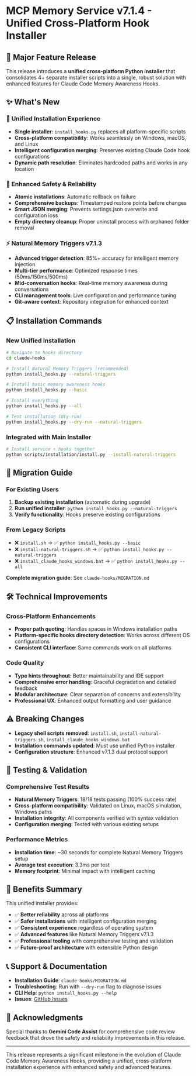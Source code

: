 # MCP Memory Service v7.1.4 - Unified Cross-Platform Hook Installer

## 🚀 **Major Feature Release**

This release introduces a **unified cross-platform Python installer** that consolidates 4+ separate installer scripts into a single, robust solution with enhanced features for Claude Code Memory Awareness Hooks.

## ✨ **What's New**

### 🔧 **Unified Installation Experience**
- **Single installer**: `install_hooks.py` replaces all platform-specific scripts
- **Cross-platform compatibility**: Works seamlessly on Windows, macOS, and Linux
- **Intelligent configuration merging**: Preserves existing Claude Code hook configurations
- **Dynamic path resolution**: Eliminates hardcoded paths and works in any location

### 🎯 **Enhanced Safety & Reliability**
- **Atomic installations**: Automatic rollback on failure
- **Comprehensive backups**: Timestamped restore points before changes
- **Smart JSON merging**: Prevents settings.json overwrite and configuration loss
- **Empty directory cleanup**: Proper uninstall process with orphaned folder removal

### ⚡ **Natural Memory Triggers v7.1.3**
- **Advanced trigger detection**: 85%+ accuracy for intelligent memory injection
- **Multi-tier performance**: Optimized response times (50ms/150ms/500ms)
- **Mid-conversation hooks**: Real-time memory awareness during conversations
- **CLI management tools**: Live configuration and performance tuning
- **Git-aware context**: Repository integration for enhanced context

## 📋 **Installation Commands**

### New Unified Installation
```bash
# Navigate to hooks directory
cd claude-hooks

# Install Natural Memory Triggers (recommended)
python install_hooks.py --natural-triggers

# Install basic memory awareness hooks
python install_hooks.py --basic

# Install everything
python install_hooks.py --all

# Test installation (dry-run)
python install_hooks.py --dry-run --natural-triggers
```

### Integrated with Main Installer
```bash
# Install service + hooks together
python scripts/installation/install.py --install-natural-triggers
```

## 🔄 **Migration Guide**

### For Existing Users
1. **Backup existing installation** (automatic during upgrade)
2. **Run unified installer**: `python install_hooks.py --natural-triggers`
3. **Verify functionality**: Hooks preserve existing configurations

### From Legacy Scripts
- ❌ `install.sh` → ✅ `python install_hooks.py --basic`
- ❌ `install-natural-triggers.sh` → ✅ `python install_hooks.py --natural-triggers`
- ❌ `install_claude_hooks_windows.bat` → ✅ `python install_hooks.py --all`

**Complete migration guide**: See `claude-hooks/MIGRATION.md`

## 🛠 **Technical Improvements**

### Cross-Platform Enhancements
- **Proper path quoting**: Handles spaces in Windows installation paths
- **Platform-specific hooks directory detection**: Works across different OS configurations
- **Consistent CLI interface**: Same commands work on all platforms

### Code Quality
- **Type hints throughout**: Better maintainability and IDE support
- **Comprehensive error handling**: Graceful degradation and detailed feedback
- **Modular architecture**: Clear separation of concerns and extensibility
- **Professional UX**: Enhanced output formatting and user guidance

## ⚠️ **Breaking Changes**

- **Legacy shell scripts removed**: `install.sh`, `install-natural-triggers.sh`, `install_claude_hooks_windows.bat`
- **Installation commands updated**: Must use unified Python installer
- **Configuration structure**: Enhanced v7.1.3 dual protocol support

## 🧪 **Testing & Validation**

### Comprehensive Test Results
- **Natural Memory Triggers**: 18/18 tests passing (100% success rate)
- **Cross-platform compatibility**: Validated on Linux, macOS simulation, Windows paths
- **Installation integrity**: All components verified with syntax validation
- **Configuration merging**: Tested with various existing setups

### Performance Metrics
- **Installation time**: ~30 seconds for complete Natural Memory Triggers setup
- **Average test execution**: 3.3ms per test
- **Memory footprint**: Minimal impact with intelligent caching

## 🎯 **Benefits Summary**

This unified installer provides:
- ✅ **Better reliability** across all platforms
- ✅ **Safer installations** with intelligent configuration merging
- ✅ **Consistent experience** regardless of operating system
- ✅ **Advanced features** like Natural Memory Triggers v7.1.3
- ✅ **Professional tooling** with comprehensive testing and validation
- ✅ **Future-proof architecture** with extensible Python design

## 📞 **Support & Documentation**

- **Installation Guide**: `claude-hooks/MIGRATION.md`
- **Troubleshooting**: Run with `--dry-run` flag to diagnose issues
- **CLI Help**: `python install_hooks.py --help`
- **Issues**: [GitHub Issues](https://github.com/doobidoo/mcp-memory-service/issues)

## 🙏 **Acknowledgments**

Special thanks to **Gemini Code Assist** for comprehensive code review feedback that drove the safety and reliability improvements in this release.

---

This release represents a significant milestone in the evolution of Claude Code Memory Awareness Hooks, providing a unified, cross-platform installation experience with enhanced safety and advanced features.